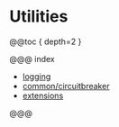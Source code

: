 # Utilities

@@toc { depth=2 }

@@@ index

* [logging](typed/logging.md)
* [common/circuitbreaker](common/circuitbreaker.md)
* [extensions](typed/extending.md) 

@@@
